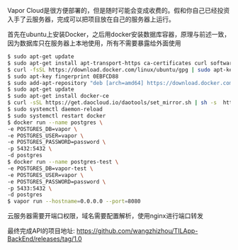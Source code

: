 Vapor Cloud是很方便部署的，但是随时可能会变成收费的。假和你自己已经投资入手了云服务器，完成可以把项目放在自己的服务器上运行。

首先在ubuntu上安装Docker，之后用docker安装数据库容器，原理与前述一致，因为数据库只在服务器上本地使用，所有不需要暴露给外面使用

```bash
$ sudo apt-get update
$ sudo apt-get install apt-transport-https ca-certificates curl software-properties-common
$ curl -fsSL https://download.docker.com/linux/ubuntu/gpg | sudo apt-key add -
$ sudo apt-key fingerprint 0EBFCD88
$ sudo add-apt-repository "deb [arch=amd64] https://download.docker.com/linux/ubuntu $(lsb_release -cs) stable"
$ sudo apt-get update
$ sudo apt-get install docker-ce
$ curl -sSL https://get.daocloud.io/daotools/set_mirror.sh | sh -s  http://f1361db2.m.daocloud.io
$ sudo systemctl daemon-reload
$ sudo systemctl restart docker
$ docker run --name postgres \
-e POSTGRES_DB=vapor \
-e POSTGRES_USER=vapor \
-e POSTGRES_PASSWORD=password \
-p 5432:5432 \
-d postgres
$ docker run --name postgres-test \
-e POSTGRES_DB=vapor-test \
-e POSTGRES_USER=vapor \
-e POSTGRES_PASSWORD=password \
-p 5433:5432 \
-d postgres
$ vapor run --hostname=0.0.0.0 --port=8080
```
云服务器需要开端口权限，域名需要配置解析，使用nginx进行端口转发


最终完成API的项目地址: <https://github.com/wangzhizhou/TILApp-BackEnd/releases/tag/1.0>